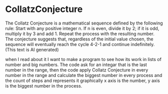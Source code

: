 # CollatzConjecture

The Collatz Conjecture is a mathematical sequence defined by the following rule: Start with any positive integer n. If n is even, divide it by 2; if it is odd, multiply it by 3 and add 1. Repeat the process with the resulting number. The conjecture suggests that, regardless of the initial value chosen, the sequence will eventually reach the cycle 4-2-1 and continue indefinitely. (This text is AI generated)

when I read about it I want to make a program to see how its work in lists of number and big numbers. 
The code ask for an integar that is the last number in the range, then the code apply Collatz Conjecture in every number in the range and calculate the biggest number in every process and the count of steps and represents it graphically x axis is the number, y axis is the biggest number in the process.

